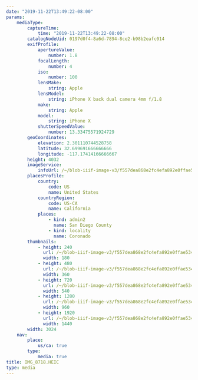 ```yaml
---
date: "2019-11-22T13:49:22-08:00"
params:
    mediaType:
        captureTime:
            time: "2019-11-22T13:49:22-08:00"
        catalogNodeUid: 0197d0f4-8a6d-7894-8ce2-b98b2eafc014
        exifProfile:
            apertureValue:
                number: 1.8
            focalLength:
                number: 4
            iso:
                number: 100
            lensMake:
                string: Apple
            lensModel:
                string: iPhone X back dual camera 4mm f/1.8
            make:
                string: Apple
            model:
                string: iPhone X
            shutterSpeedValue:
                number: 13.33475571924729
        geoCoordinates:
            elevation: 2.301110744528758
            latitude: 32.699691666666666
            longitude: -117.17414166666667
        height: 4032
        imageService:
            infoUrl: /~/blob-iiif-image-v3/f557dea868e2fc4efa892e0ffae5348203486de3452330dc51927cf67aa0b7f6/info.json
        placesProfile:
            country:
                code: US
                name: United States
            countryRegion:
                code: US-CA
                name: California
            places:
                - kind: admin2
                  name: San Diego County
                - kind: locality
                  name: Coronado
        thumbnails:
            - height: 240
              url: /~/blob-iiif-image-v3/f557dea868e2fc4efa892e0ffae5348203486de3452330dc51927cf67aa0b7f6/full/180%2C240/0/default.jpg
              width: 180
            - height: 480
              url: /~/blob-iiif-image-v3/f557dea868e2fc4efa892e0ffae5348203486de3452330dc51927cf67aa0b7f6/full/360%2C480/0/default.jpg
              width: 360
            - height: 720
              url: /~/blob-iiif-image-v3/f557dea868e2fc4efa892e0ffae5348203486de3452330dc51927cf67aa0b7f6/full/540%2C720/0/default.jpg
              width: 540
            - height: 1280
              url: /~/blob-iiif-image-v3/f557dea868e2fc4efa892e0ffae5348203486de3452330dc51927cf67aa0b7f6/full/960%2C1280/0/default.jpg
              width: 960
            - height: 1920
              url: /~/blob-iiif-image-v3/f557dea868e2fc4efa892e0ffae5348203486de3452330dc51927cf67aa0b7f6/full/1440%2C1920/0/default.jpg
              width: 1440
        width: 3024
    nav:
        place:
            us/ca: true
        type:
            media: true
title: IMG_8718.HEIC
type: media
---
```

